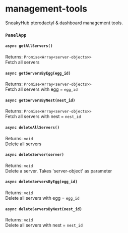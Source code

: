 # management-tools
SneakyHub pterodactyl &amp; dashboard management tools.

### `PanelApp`

#### `async getAllServers()`
Returns: `Promise<Array<server-objects>>` <br>
Fetch all servers

#### `async getServersByEgg(egg_id)`
Returns: `Promise<Array<server-objects>>` <br>
Fetch all servers with egg = `egg_id`

#### `async getServersByNest(nest_id)`
Returns: `Promise<Array<server-objects>>` <br>
Fetch all servers with nest = `nest_id`

#### `async deleteAllServers()`
Returns: `void` <br>
Delete all servers

#### `async deleteServer(server)`
Returns: `void` <br>
Delete a server. Takes 'server-object' as parameter

#### `async deleteServersByEgg(egg_id)`
Returns: `void` <br>
Delete all servers with egg = `egg_id`

#### `async deleteServersByNest(nest_id)`
Returns: `void` <br>
Delete all servers with nest = `nest_id`
